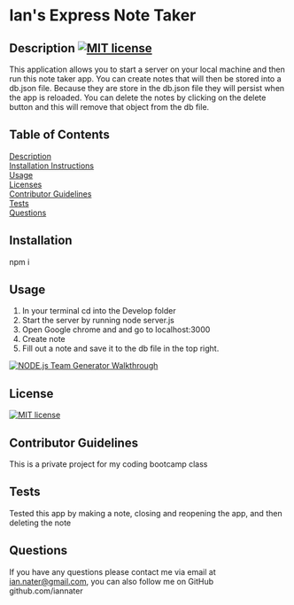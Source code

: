 
  # Ian's Express Note Taker

  ## Description [![MIT license](https://img.shields.io/badge/License-MIT-blue.svg)](https://lbesson.mit-license.org/)
  This application allows you to start a server on your local machine and then run this note taker app. You can create notes that will then be stored into a db.json file. Because they are store in the db.json file they will persist when the app is reloaded. You can delete the notes by clicking on the delete button and this will remove that object from the db file. 

  ## Table of Contents
  [Description](#description)<br>
  [Installation Instructions](#installation)<br>
  [Usage](#usage)<br>
  [Licenses](#license)<br>
  [Contributor Guidelines](#contributor-guidelines)<br>
  [Tests](#tests)<br>
  [Questions](#questions)<br>

  ## Installation
  npm i

  ## Usage
  1. In your terminal cd into the Develop folder
  2. Start the server by running node server.js
  3. Open Google chrome and and go to localhost:3000
  4. Create note
  5. Fill out a note and save it to the db file in the top right.

  [![NODE.js Team Generator Walkthrough](Develop/public/assets/img/notes.png)](https://drive.google.com/file/d/1sVVeY9c1HVlgHS5AwXTdsi-uCX3yAEg0/view)
  

  ## License
  [![MIT license](https://img.shields.io/badge/License-MIT-blue.svg)](https://lbesson.mit-license.org/)

  ## Contributor Guidelines
  This is a private project for my coding bootcamp class

  ## Tests 
  Tested this app by making a note, closing and reopening the app, and then deleting the note

  ## Questions
   If you have any questions please contact me via email at ian.nater@gmail.com, you can also follow me on GitHub github.com/iannater


